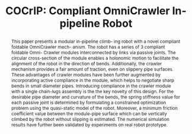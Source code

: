 ---
layout: project-page-new
title: "COCrIP: Compliant OmniCrawler In-pipeline Robot"
authors:
  - name: Akash Singh
    sup: 1
  - name: Enna Sachdeva
    sup: 1
  - name: Abhishek Sarkar
    sup: 1
  - name: K. Madhava Krishna
    sup: 1
affiliations:
  - name: IIIT Hyderabad, India
    link: https://robotics.iiit.ac.in
    sup: 1
permalink: /publications/2017/Singh_COCrIP/
abstract: "This paper presents a modular in-pipeline climb- ing robot with a novel compliant foldable OmniCrawler mech- anism. The robot has a series of 3 compliant foldable Omni- Crawler modules interconnected by links via passive joints. The circular cross-section of the module enables a holonomic motion to facilitate the alignment of the robot in the direction of bends. Additionally, the crawler mechanism provides a fair amount of traction, even on slippery pipe surfaces. These advantages of crawler modules have been further augmented by incorporating active compliance in the module, which helps to negotiate sharp bends in small diameter pipes. Introducing compliance in the crawler module with a single chain-lugs assembly is the the key novelty of this design. For the desirable pipe diameter and curvature of the bends, the spring stiffness value for each passive joint is determined by formulating a constrained optimization problem using the quasi-static model of the robot. Moreover, a minimum friction coefficient value between the module-pipe surface which can be vertically climbed by the robot without slipping is estimated. The numerical simulation results have further been validated by experiments on real robot prototype."
paper: https://robotics.iiit.ac.in/uploads/Main/Publications/resources/Akash_et_al_iros17/iros-2017.pdf
video: https://robotics.iiit.ac.in/uploads/Main/Publications/resources/Akash_et_al_iros17/Camera_ready.mp4
# iframe: https://www.youtube.com/embed/jhjskX4FQwA

---